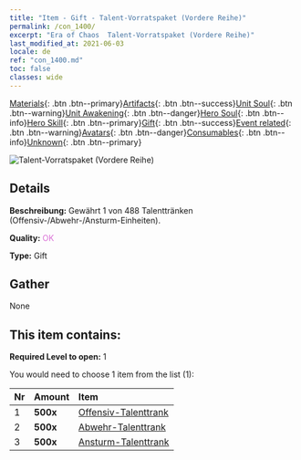 ```yaml
---
title: "Item - Gift - Talent-Vorratspaket (Vordere Reihe)"
permalink: /con_1400/
excerpt: "Era of Chaos  Talent-Vorratspaket (Vordere Reihe)"
last_modified_at: 2021-06-03
locale: de
ref: "con_1400.md"
toc: false
classes: wide
---
```

 [Materials](/ItemsDE/){: .btn .btn--primary}[Artifacts](/ItemsDE/Artifacts/){: .btn .btn--success}[Unit Soul](/ItemsDE/UnitSoul/){: .btn .btn--warning}[Unit Awakening](/ItemsDE/UnitAwakening/){: .btn .btn--danger}[Hero Soul](/ItemsDE/HeroSoul/){: .btn .btn--info}[Hero Skill](/ItemsDE/HeroSkill/){: .btn .btn--primary}[Gift](/ItemsDE/Gift/){: .btn .btn--success}[Event related](/ItemsDE/Events/){: .btn .btn--warning}[Avatars](/ItemsDE/Avatars/){: .btn .btn--danger}[Consumables](/ItemsDE/Consumables/){: .btn .btn--info}[Unknown](/ItemsDE/Unknown/){: .btn .btn--primary}

 ![Talent-Vorratspaket (Vordere Reihe)](/images/t/i_907014.png)

## Details
 **Beschreibung:** Gewährt 1 von 488 Talenttränken (Offensiv-/Abwehr-/Ansturm-Einheiten).

 **Quality:** <span style="color: #DA70D6">OK</span>

 **Type:** Gift

## Gather

  None

## This item contains:

 **Required Level to open:** 1

 You would need to choose 1 item from the list (1):

  | Nr | Amount |     Item    |
  |:---|:-------|:------------|
  | 1 |  **500x** | [Offensiv-Talenttrank](/ItemsDE/con_786/) |  | 
  | 2 |  **500x** | [Abwehr-Talenttrank](/ItemsDE/con_787/) |  | 
  | 3 |  **500x** | [Ansturm-Talenttrank](/ItemsDE/con_788/) |  | 

